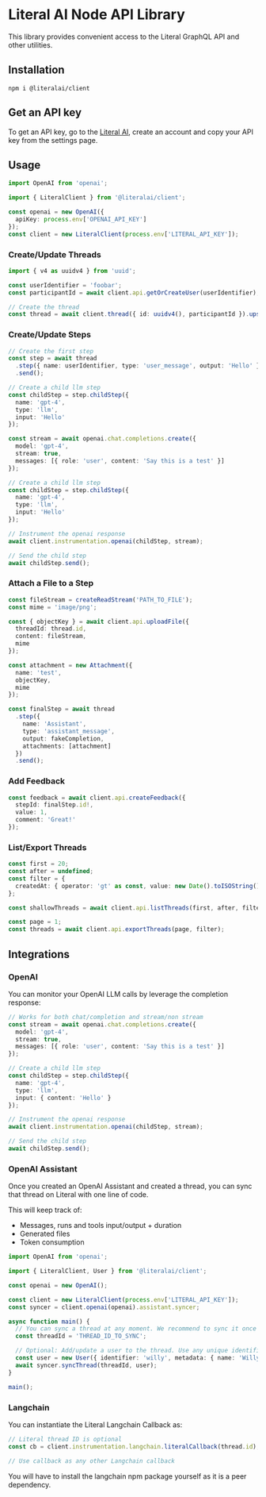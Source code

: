 # Literal AI Node API Library

This library provides convenient access to the Literal GraphQL API and other utilities.

## Installation

```shell
npm i @literalai/client
```

## Get an API key

To get an API key, go to the [Literal AI](https://cloud.getliteral.ai), create an account and copy your API key from the settings page.

## Usage

```ts
import OpenAI from 'openai';

import { LiteralClient } from '@literalai/client';

const openai = new OpenAI({
  apiKey: process.env['OPENAI_API_KEY']
});
const client = new LiteralClient(process.env['LITERAL_API_KEY']);
```

### Create/Update Threads

```ts
import { v4 as uuidv4 } from 'uuid';

const userIdentifier = 'foobar';
const participantId = await client.api.getOrCreateUser(userIdentifier);

// Create the thread
const thread = await client.thread({ id: uuidv4(), participantId }).upsert();
```

### Create/Update Steps

```ts
// Create the first step
const step = await thread
  .step({ name: userIdentifier, type: 'user_message', output: 'Hello' })
  .send();

// Create a child llm step
const childStep = step.childStep({
  name: 'gpt-4',
  type: 'llm',
  input: 'Hello'
});

const stream = await openai.chat.completions.create({
  model: 'gpt-4',
  stream: true,
  messages: [{ role: 'user', content: 'Say this is a test' }]
});

// Create a child llm step
const childStep = step.childStep({
  name: 'gpt-4',
  type: 'llm',
  input: 'Hello'
});

// Instrument the openai response
await client.instrumentation.openai(childStep, stream);

// Send the child step
await childStep.send();
```

### Attach a File to a Step

```ts
const fileStream = createReadStream('PATH_TO_FILE');
const mime = 'image/png';

const { objectKey } = await client.api.uploadFile({
  threadId: thread.id,
  content: fileStream,
  mime
});

const attachment = new Attachment({
  name: 'test',
  objectKey,
  mime
});

const finalStep = await thread
  .step({
    name: 'Assistant',
    type: 'assistant_message',
    output: fakeCompletion,
    attachments: [attachment]
  })
  .send();
```

### Add Feedback

```ts
const feedback = await client.api.createFeedback({
  stepId: finalStep.id!,
  value: 1,
  comment: 'Great!'
});
```

### List/Export Threads

```ts
const first = 20;
const after = undefined;
const filter = {
  createdAt: { operator: 'gt' as const, value: new Date().toISOString() }
};

const shallowThreads = await client.api.listThreads(first, after, filter);

const page = 1;
const threads = await client.api.exportThreads(page, filter);
```

## Integrations

### OpenAI

You can monitor your OpenAI LLM calls by leverage the completion response:

```ts
// Works for both chat/completion and stream/non stream
const stream = await openai.chat.completions.create({
  model: 'gpt-4',
  stream: true,
  messages: [{ role: 'user', content: 'Say this is a test' }]
});

// Create a child llm step
const childStep = step.childStep({
  name: 'gpt-4',
  type: 'llm',
  input: { content: 'Hello' }
});

// Instrument the openai response
await client.instrumentation.openai(childStep, stream);

// Send the child step
await childStep.send();
```

### OpenAI Assistant

Once you created an OpenAI Assistant and created a thread, you can sync that thread on Literal with one line of code.

This will keep track of:

- Messages, runs and tools input/output + duration
- Generated files
- Token consumption

```ts
import OpenAI from 'openai';

import { LiteralClient, User } from '@literalai/client';

const openai = new OpenAI();

const client = new LiteralClient(process.env['LITERAL_API_KEY']);
const syncer = client.openai(openai).assistant.syncer;

async function main() {
  // You can sync a thread at any moment. We recommend to sync it once you get a `completed` run status.
  const threadId = 'THREAD_ID_TO_SYNC';

  // Optional: Add/update a user to the thread. Use any unique identifier you like.
  const user = new User({ identifier: 'willy', metadata: { name: 'Willy' } });
  await syncer.syncThread(threadId, user);
}

main();
```

### Langchain

You can instantiate the Literal Langchain Callback as:

```ts
// Literal thread ID is optional
const cb = client.instrumentation.langchain.literalCallback(thread.id);

// Use callback as any other Langchain callback
```

You will have to install the langchain npm package yourself as it is a peer dependency.
